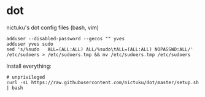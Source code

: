 dot
===

nictuku's dot config files (bash, vim)

```
adduser --disabled-password --gecos "" yves
adduser yves sudo
sed 's/%sudo   ALL=(ALL:ALL) ALL/%sudo\tALL=(ALL:ALL) NOPASSWD:ALL/' /etc/sudoers > /etc/sudoers.tmp && mv /etc/sudoers.tmp /etc/sudoers
```

Install everything:

```
# unprivileged
curl -sL https://raw.githubusercontent.com/nictuku/dot/master/setup.sh | bash
```
